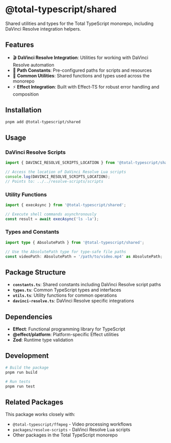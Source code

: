 # @total-typescript/shared

Shared utilities and types for the Total TypeScript monorepo, including DaVinci Resolve integration helpers.

## Features

- 🎬 **DaVinci Resolve Integration**: Utilities for working with DaVinci Resolve automation
- 📁 **Path Constants**: Pre-configured paths for scripts and resources
- 🔧 **Common Utilities**: Shared functions and types used across the monorepo
- ⚡ **Effect Integration**: Built with Effect-TS for robust error handling and composition

## Installation

```bash
pnpm add @total-typescript/shared
```

## Usage

### DaVinci Resolve Scripts

```typescript
import { DAVINCI_RESOLVE_SCRIPTS_LOCATION } from '@total-typescript/shared';

// Access the location of DaVinci Resolve Lua scripts
console.log(DAVINCI_RESOLVE_SCRIPTS_LOCATION);
// Points to: ../../resolve-scripts/scripts
```

### Utility Functions

```typescript
import { execAsync } from '@total-typescript/shared';

// Execute shell commands asynchronously
const result = await execAsync('ls -la');
```

### Types and Constants

```typescript
import type { AbsolutePath } from '@total-typescript/shared';

// Use the AbsolutePath type for type-safe file paths
const videoPath: AbsolutePath = '/path/to/video.mp4' as AbsolutePath;
```

## Package Structure

- **`constants.ts`**: Shared constants including DaVinci Resolve script paths
- **`types.ts`**: Common TypeScript types and interfaces
- **`utils.ts`**: Utility functions for common operations
- **`davinci-resolve.ts`**: DaVinci Resolve specific integrations

## Dependencies

- **Effect**: Functional programming library for TypeScript
- **@effect/platform**: Platform-specific Effect utilities
- **Zod**: Runtime type validation

## Development

```bash
# Build the package
pnpm run build

# Run tests
pnpm run test
```

## Related Packages

This package works closely with:
- `@total-typescript/ffmpeg` - Video processing workflows
- `packages/resolve-scripts` - DaVinci Resolve Lua scripts
- Other packages in the Total TypeScript monorepo